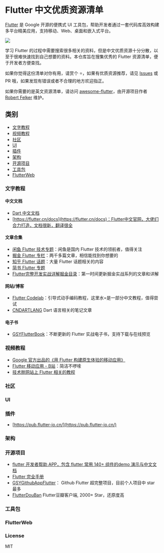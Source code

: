 # Flutter 中文优质资源清单

[Flutter](https://flutter.dev/) 是 Google 开源的便携式 UI 工具包，帮助开发者通过一套代码库高效构建多平台精美应用，支持移动、Web、桌面和嵌入式平台。

![](https://github.com/fluttercnclub/awesome-fluttercn/blob/master/src/flutter.jpg)

学习 Flutter 的过程中需要搜索很多相关的资料，但是中文优质资源十分分散，以至于很难快速找到自己想要的资料。本仓库旨在搜集优秀的 Flutter 资源清单，便于开发者方便查找。

如果你觉得这份清单对你有用，请赏个 ⭐，如果有优质资源推荐，请见 [Issues](https://github.com/fluttercnclub/awesome-fluttercn/issues/1) 或 PR 哦，如果发现有错误或者不合理的地方欢迎指正。

如果你需要的是英文资源清单，请访问 [awesome-flutter](https://github.com/Solido/awesome-flutter)，由开源项目作者 [Robert Felker](https://github.com/Solido) 维护。

## 类别

+ [文字教程](#文字教程)
+ [视频教程](#视频教程)
+ [社区](#社区)
+ [UI](#UI)
+ [插件](#插件)
+ [架构](#架构)
+ [开源项目](#开源项目)
+ [工具包](#工具包)
+ [FlutterWeb](#FlutterWeb)

### 文字教程

#### 中文文档

+ [Dart 中文文档](http://dart.goodev.org) 
+ [https://flutter.cn/docs](https://flutter.cn/docs)：Flutter中文官网，大佬们合力打造，文档很新，翻译很全

#### 文章合集

+ [闲鱼 Flutter 技术专题](https://www.yuque.com/xytech/flutter/)：闲鱼是国内 Flutter 技术的领航者，值得关注
+ [掘金 Flutter 专栏](https://juejin.im/tag/Flutter)：两千多篇文章，相信能找到你想要的
+ [知乎 Flutter 话题](https://www.zhihu.com/topic/20172123/hot)：大量 Flutter 话题相关的内容
+ [简书 Flutter 专题](https://www.jianshu.com/c/85bbb8bb4471)
+ [Flutter完整开发实战详解掘金目录](https://juejin.im/user/582aca2ba22b9d006b59ae68/posts)：第一时间更新掘金实战系列的文章和详解

#### 网站/博客

+ [Flutter Codelab](https://codelabs.flutter-io.cn/)：引导式动手编码教程，这里水=是一部分中文教程，值得尝试
+ [CNDARTLANG](http://www.cndartlang.com/) Dart 语言相关的笔记文章

#### 电子书

+ [GSYFlutterBook](https://github.com/CarGuo/GSYFlutterBook)：不断更新的 Flutter 实战电子书，支持下载与在线预览

### 视频教程

+ [Google 官方出品的《用 Flutter 构建原生体验的移动应用》](https://cn.udacity.com/course/build-native-mobile-apps-with-flutter--ud905)
+ [Flutter 移动应用 - B站](https://www.bilibili.com/video/av52699308/)：简洁不啰嗦
+ [技术胖网站上 Flutter 相关的教程](https://jspang.com)

### 社区

### UI

### 插件

+ [https://pub.flutter-io.cn/](https://pub.flutter-io.cn/)

### 架构

### 开源项目

+ [flutter 开发者帮助 APP，包含 flutter 常用 140+ 组件的demo 演示与中文文档](https://github.com/alibaba/flutter-go)
+ [Flutter 完全手册](The-Guide-to-the-Flutter)
+ [GSYGithubAppFlutter](https://github.com/CarGuo/GSYGithubAppFlutter)： Github Flutter 超完整项目，目前个人项目中 star 最多
+ [FlutterDouBan](https://github.com/kaina404/FlutterDouBan) Flutter豆瓣客户端, 2000+ Star，还原度高

### 工具包

### FlutterWeb

### License

MIT
